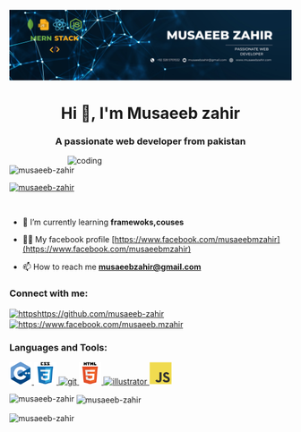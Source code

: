 ![logo](https://github.com/Musaeeb-Zahir/Musaeeb-zahir/blob/main/linkedin.png)
<h1 align="center">Hi 👋, I'm Musaeeb zahir</h1>
<h3 align="center">A passionate web developer from pakistan</h3>
<img align="right"alt="coding" width="400" src="https://user-image.githubusercontent.com/55389276/140866485-8fb1c876-9a8f-4d6a-98dc-08c4981eaf70.gif">
<p align="left"> <img src="https://komarev.com/ghpvc/?username=musaeeb-zahir&label=Profile%20views&color=0e75b6&style=flat" alt="musaeeb-zahir" /> </p>

<p align="left"> <a href="https://github.com/ryo-ma/github-profile-trophy"><img src="https://github-profile-trophy.vercel.app/?username=musaeeb-zahir" alt="musaeeb-zahir" /></a> </p>

<p align="left"> <a href="https://twitter.com/" target="blank"><img src="https://img.shields.io/twitter/follow/?logo=twitter&style=for-the-badge" alt="" /></a> </p>

- 🌱 I’m currently learning **framewoks,couses**

- 👨‍💻 My facebook profile [https://www.facebook.com/musaeebmzahir](https://www.facebook.com/musaeebmzahir)

- 📫 How to reach me **musaeebzahir@gmail.com**

<h3 align="left">Connect with me:</h3>
<p align="left">
<a href="https://linkedin.com/in/musaeebzahir" target="blank"><img align="center" src="https://raw.githubusercontent.com/rahuldkjain/github-profile-readme-generator/master/src/images/icons/Social/linked-in-alt.svg" alt="httpshttps://github.com/musaeeb-zahir" height="30" width="40" /></a>
<a href="https://fb.com/https://www.facebook.com/musaeeb.mzahir" target="blank"><img align="center" src="https://raw.githubusercontent.com/rahuldkjain/github-profile-readme-generator/master/src/images/icons/Social/facebook.svg" alt="https://www.facebook.com/musaeeb.mzahir" height="30" width="40" /></a>
</p>

<h3 align="left">Languages and Tools:</h3>
<p align="left"> <a href="https://www.w3schools.com/cpp/" target="_blank" rel="noreferrer"> <img src="https://raw.githubusercontent.com/devicons/devicon/master/icons/cplusplus/cplusplus-original.svg" alt="cplusplus" width="40" height="40"/> </a> <a href="https://www.w3schools.com/css/" target="_blank" rel="noreferrer"> <img src="https://raw.githubusercontent.com/devicons/devicon/master/icons/css3/css3-original-wordmark.svg" alt="css3" width="40" height="40"/> </a> <a href="https://git-scm.com/" target="_blank" rel="noreferrer"> <img src="https://www.vectorlogo.zone/logos/git-scm/git-scm-icon.svg" alt="git" width="40" height="40"/> </a> <a href="https://www.w3.org/html/" target="_blank" rel="noreferrer"> <img src="https://raw.githubusercontent.com/devicons/devicon/master/icons/html5/html5-original-wordmark.svg" alt="html5" width="40" height="40"/> </a> <a href="https://www.adobe.com/in/products/illustrator.html" target="_blank" rel="noreferrer"> <img src="https://www.vectorlogo.zone/logos/adobe_illustrator/adobe_illustrator-icon.svg" alt="illustrator" width="40" height="40"/> </a> <a href="https://developer.mozilla.org/en-US/docs/Web/JavaScript" target="_blank" rel="noreferrer"> <img src="https://raw.githubusercontent.com/devicons/devicon/master/icons/javascript/javascript-original.svg" alt="javascript" width="40" height="40"/> </a> </p>

<p><img align="left" src="https://github-readme-stats.vercel.app/api/top-langs?username=musaeeb-zahir&show_icons=true&locale=en&layout=compact" alt="musaeeb-zahir" /></p>

<p>&nbsp;<img align="center" src="https://github-readme-stats.vercel.app/api?username=musaeeb-zahir&show_icons=true&locale=en" alt="musaeeb-zahir" /></p>

<p><img align="center" src="https://github-readme-streak-stats.herokuapp.com/?user=musaeeb-zahir&" alt="musaeeb-zahir" /></p> 
